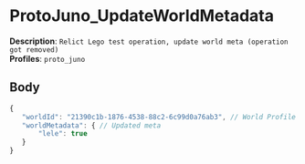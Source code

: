 # ProtoJuno_UpdateWorldMetadata

**Description**: `Relict Lego test operation, update world meta (operation got removed)` \
**Profiles**: `proto_juno`

## Body

```js
{
   "worldId": "21390c1b-1876-4538-88c2-6c99d0a76ab3", // World Profile Item GUID
   "worldMetadata": { // Updated meta
       "lele": true
   }
}
```
